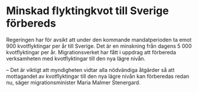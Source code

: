 # Minskad flyktingkvot till Sverige förbereds

Regeringen har för avsikt att under den kommande mandatperioden ta emot 900 kvotflyktingar per år till Sverige. Det är en minskning från dagens 5 000 kvotflyktingar per år. Migrationsverket har fått i uppdrag att förbereda verksamheten med kvotflyktingar till den nya lägre nivån.

– Det är viktigt att myndigheten vidtar alla nödvändiga åtgärder så att
mottagandet av kvotflyktingar till den nya lägre nivån kan förberedas redan nu, säger migrationsminister Maria Malmer Stenergard.

